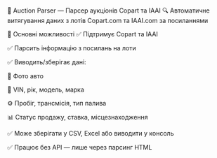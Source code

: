 🚗 Auction Parser — Парсер аукціонів Copart та IAAI
🔍 Автоматичне витягування даних з лотів Copart.com та IAAI.com за посиланнями

🔧 Основні можливості
✅ Підтримує Copart та IAAI

✅ Парсить інформацію з посилань на лоти

✅ Виводить/зберігає дані:

📸 Фото авто

📄 VIN, рік, модель, марка

⚙️ Пробіг, трансмісія, тип палива

📊 Статус продажу, ставка, місцезнаходження

✅ Може зберігати у CSV, Excel або виводити у консоль

✅ Працює без API — лише через парсинг HTML

